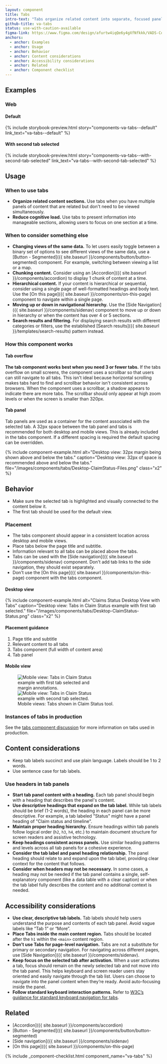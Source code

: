 ```yaml
---
layout: component
title: Tabs
intro-text: "Tabs organize related content into separate, focused panels that users can easily switch between."
github-title: va-tabs
status: use-with-caution-available
figma-link: https://www.figma.com/design/afurtw4iqQe6y4gXfNfkkk/VADS-Component-Library?node-id=24991-2000
anchors:
  - anchor: Examples
  - anchor: Usage
  - anchor: Behavior
  - anchor: Content considerations
  - anchor: Accessibility considerations
  - anchor: Related
  - anchor: Component checklist
---
```

  
## Examples

### Web

#### Default

 {% include storybook-preview.html story="components-va-tabs--default" link_text="va-tabs--default" %} 

#### With second tab selected

{% include storybook-preview.html story="components-va-tabs--with-second-tab-selected" link_text="va-tabs--with-second-tab-selected" %} 

## Usage

### When to use tabs

* **Organize related content sections.** Use tabs when you have multiple panels of content that are related but don't need to be viewed simultaneously. 
* **Reduce cognitive load.** Use tabs to present information into manageable sections, allowing users to focus on one section at a time.

### When to consider something else

* **Changing views of the same data.** To let users easily toggle between a binary set of options to see different views of the same data, use a [Button - Segmented]({{ site.baseurl }}/components/button/button-segmented) component. For example, switching between viewing a list or a map.
* **Chunking content.** Consider using an [Accordion]({{ site.baseurl }}/components/accordion) to display 1 chunk of content at a time.
* **Hierarchical content.** If your content is hierarchical or sequential, consider using a single page of well-formatted headings and body text. Use the [On this page]({{ site.baseurl }}/components/on-this-page) component to navigate within a single page.
* **Moving up or down in navigational hierarchy.** Use the [Side Navigation]({{ site.baseurl }}/components/sidenav) component to move up or down in hierarchy or when the content has over 4 or 5 sections.
* **Search results and filtering.** For displaying search results with different categories or filters, use the established [Search results]({{ site.baseurl }}/templates/search-results) pattern instead.

### How this component works

#### Tab overflow

**The tab component works best when you need 3 or fewer tabs.** If the tabs overflow on small screens, the component uses a scrollbar so that users can still navigate to all tabs. This isn't ideal because horizontal scrolling makes tabs hard to find and scrollbar behavior isn't consistent across browsers. When the component uses a scrollbar, a shadow appears to indicate there are more tabs. The scrollbar should only appear at high zoom levels or when the screen is smaller than 320px.

#### Tab panel

Tab panels are used as a container for the content associated with the selected tab. A 32px space between the tab panel and tabs is recommended for both desktop and mobile views. This is already included in the tabs component. If a different spacing is required the default spacing can be overridden.

{% include component-example.html alt="Desktop view: 32px margin being shown above and below the tabs." caption="Desktop view: 32px of space is recommended above and below the tabs." file="/images/components/tabs/Desktop-ClaimStatus-Files.png" class="x2" %}

## Behavior

* Make sure the selected tab is highlighted and visually connected to the content below it.
* The first tab should be used for the default view.

### Placement

* The tabs component should appear in a consistent location across desktop and mobile views.
* Place tabs below the page title and subtitle.
* Information relevant to all tabs can be placed above the tabs.
* Tabs can be used with the [Side navigation]({{ site.baseurl }}/components/sidenav) component. Don't add tab links to the side navigation, they should exist separately.
* Don't use the [On this page]({{ site.baseurl }}/components/on-this-page) component with the tabs component.

#### Desktop view

{% include component-example.html alt="Claims Status Desktop View with Tabs" caption="Desktop view: Tabs in Claim Status example with first tab selected." file="/images/components/tabs/Desktop-ClaimStatus-Status.png" class="x2" %}

#### Placement guidance
<ol>
<li>Page title and subtitle</li>
<li>Relevant content to all tabs</li>
<li>Tabs component (full width of content area)</li>
<li>Tab panel</li>
</ol>

#### Mobile view

<figure class="site-component-example">
  <img src="{{ site.baseurl }}/images/components/tabs/Mobile-ClaimStatus-Status.png" alt="Mobile view: Tabs in Claim Status example with first tab selected and margin annotations." class="site-component-example__image" style="max-width:256px; vertical-align: top;">
  <img src="{{ site.baseurl }}/images/components/tabs/Mobile-ClaimStatus-Files.png" alt="Mobile view: Tabs in Claim Status example with second tab selected." class="site-component-example__image" style="max-width:256px; vertical-align: top;">
  <figcaption class="site-component-example__caption">Mobile views: Tabs shown in Claim Status tool.</figcaption>
</figure>

### Instances of tabs in production

See the [tabs component discussion](https://github.com/department-of-veterans-affairs/vets-design-system-documentation/discussions/4443) for more information on tabs used in production.

## Content considerations

* Keep tab labels succinct and use plain language. Labels should be 1 to 2 words.
* Use sentence case for tab labels.

### Use headers in tab panels

* **Start tab panel content with a heading.** Each tab panel should begin with a heading that describes the panel's content.
* **Use descriptive headings that expand on the tab label.** While tab labels should be brief (1-2 words), the heading in each panel can be more descriptive. For example, a tab labeled "Status" might have a panel heading of "Claim status and timeline".
* **Maintain proper heading hierarchy.** Ensure headings within tab panels follow logical order (`h2`, `h3`, `h4`, etc.) to maintain document structure for screen readers and assistive technology.
* **Keep headings consistent across panels.** Use similar heading patterns and levels across all tab panels for a cohesive experience.
* **Consider the tab label and panel heading relationship.** The panel heading should relate to and expand upon the tab label, providing clear context for the content that follows.
* **Consider when headers may not be necessary.** In some cases, a heading may not be needed if the tab panel contains a single, self-explanatory component (like a data table with a clear caption) or when the tab label fully describes the content and no additional context is needed.

## Accessibility considerations

* **Use clear, descriptive tab labels.** Tab labels should help users understand the purpose and contents of each tab panel.  Avoid vague labels like “Tab 1” or “More”.
* **Place Tabs inside the main content region.** Tabs should be located after the `h1` within the `<main>` content region.
* **Don’t use Tabs for page-level navigation.** Tabs are not a substitute for primary or secondary navigation. For navigating across different pages, use [Side Navigation]({{ site.baseurl }}/components/sidenav).
* **Keep focus on the selected tab after activation.** When a user activates a tab, focus should remain on the newly selected tab and not move into the tab panel. This helps keyboard and screen reader users stay oriented and easily navigate through the tab list. Users can choose to navigate into the panel content when they’re ready. Avoid auto-focusing inside the panel.
* **Follow standard keyboard interaction patterns.** Refer to [W3C’s guidance for standard keyboard navigation for tabs](https://www.w3.org/WAI/ARIA/apg/patterns/tabs/#keyboardinteraction).

## Related

* [Accordion]({{ site.baseurl }}/components/accordion)
* [Button - Segmented]({{ site.baseurl }}/components/button/button-segmented)
* [Side navigation]({{ site.baseurl }}/components/sidenav)
* [On this page]({{ site.baseurl }}/components/on-this-page)

{% include _component-checklist.html component_name="va-tabs" %}

